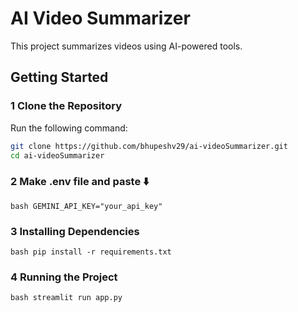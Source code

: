 # AI Video Summarizer  

This project summarizes videos using AI-powered tools.  

## Getting Started  

### 1 Clone the Repository  
Run the following command:  
```bash
git clone https://github.com/bhupeshv29/ai-videoSummarizer.git
cd ai-videoSummarizer

```

### 2  Make .env file and paste ⬇️
```bash GEMINI_API_KEY="your_api_key"```


### 3 Installing Dependencies
```bash pip install -r requirements.txt```




### 4 Running the Project
```bash streamlit run app.py```


